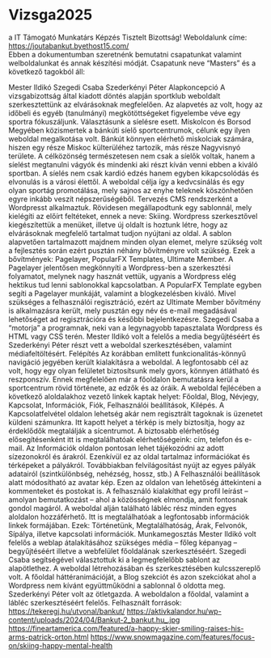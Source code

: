 # Vizsga2025
a
IT Támogató Munkatárs Képzés
Tisztelt Bizottság! 
Weboldalunk címe: https://joutabankut.byethost15.com/ <br>
Ebben a dokumentumban szeretnénk bemutatni csapatunkat valamint welboldalunkat és annak készítési módját. 
Csapatunk neve “Masters” és a következő tagokból áll: 

Mester Ildikó
Szegedi Csaba
Szederkényi Péter
Alapkoncepció
A vizsgabizottság által kiadott döntés alapján sportklub weboldalt szerkesztettünk az elvárásoknak megfelelően. 
Az alapvetés az volt, hogy az időbeli és egyéb (tanulmányi) megkötöttségeket figyelembe véve egy sportra fókuszáljunk. Választásunk a síelésre esett. Miskolcon és Borsod Megyében közismertek a bánkúti síelő sportcentrumok, célunk egy ilyen weboldal megalkotása volt.
Bánkút könnyen elérhető miskolciak számára, hiszen egy része Miskoc külterüléhez tartozik, más része Nagyvisnyó területe.
A célközönség természetesen nem csak a síelők voltak, hanem a síelést megtanulni vágyók és mindenki aki részt kíván venni ebben a kiváló sportban. A síelés nem csak kardió edzés hanem egyben kikapcsolódás és elvonulás is a városi élettől.
A weboldal célja így a kedvcsinálás és egy olyan sportág promotálása, mely sajnos az enyhe teleknek köszönhetően egyre inkább veszít népszerűségéből.
Tervezés
CMS rendszerként a Wordpresst alkalmaztuk. Rövidesen megállapodtunk egy sablonnál, mely kielégíti az előírt feltéteket, ennek a neve: Skiing. Wordpress szerkesztővel kiegészítettük a menüket, illetve új oldalt is hoztunk létre, hogy az elvárásoknak megfelelő tartalmat tudjon nyújtani az oldal. 
A sablon alapvetően tartalmazott majdnem minden olyan elemet, melyre szükség volt a fejlesztés során ezért pusztán néhány bővítményre volt szükség. 
Ezek a bővítmények: Pagelayer, PopularFX Templates, Ultimate Member. 
A Pagelayer jelentősen megkönnyíti a Wordpress-ben a szerkesztési folyamatot, melynek nagy hasznát vettük, ugyanis a Wordpress elég hektikus tud lenni sablonokkal kapcsolatban. A PopularFX Template egyben segíti a Pagelayer munkáját, valamint a blogkezelésben kiváló. Mivel szükséges a felhasználói regisztráció, ezért az Ultimate Member bővítmény is alkalmazásra került, mely pusztán egy név és e-mail megadásával lehetőséget ad regisztrációra és későbbi bejelentkezésre.
Szegedi Csaba a “motorja” a programnak, neki van a legynagyobb tapasztalata Wordpress és HTML vagy CSS terén. Mester Ildikó volt a felelős a media begyűjtéséért és Szederkényi Péter részt vett a weboldal szerkesztésében, valamint médiafeltöltésért.
Felépítés
Az korábban említett funkcionalitás-könnyű navigáció jegyében került kialakításra a weboldal. A legfontosabb cél az volt, hogy egy olyan felületet biztosítsunk mely gyors, könnyen átlátható és reszponszív. Ennek megfelelően már a főoldalon bemutatásra kerül a sportcentrum rövid története, az edzők és az óráik.
A weboldal fejlécében a következő aloldalakhoz vezető linkek kaptak helyet: Főoldal, Blog, Névjegy, Kapcsolat, Információk, Fiók, Felhasználói beállítások, Kilépés. 
A Kapcsolatfelvétel oldalon lehetség akár nem regisztrált tagoknak is üzenetet küldeni számunkra. Itt kapott helyet a térkép is mely biztosítja, hogy az érdeklődők megtalálják a sícentrumot. A biztosabb elérhetőség elősegítésenként itt is megtalálhatóak elérhetőségeink: cím, telefon és e-mail. 
Az Információk oldalon pontosan lehet tájékozódni az adott sízezonokról és árakról. Ezenkívül ez az oldal tartalmaz információkat és térképeket a pályákról. Továbbiakban felvilágosítást nyújt az egyes pályák adatairól (szintkülönbség, nehézség, hossz, stb.) 
A Felhasználói beállítások alatt módosítható az avatar kép. Ezen az oldalon van lehetőség áttekinteni a kommenteket és postokat is. A felhasználó kialakíthat egy profil leírást – amolyan bemutatkozást – ahol a közösségnek elmondja, amit fontosnak gondol magáról. 
A weboldal alján található lábléc rész minden egyes aloldalon hozzáférhető. Itt is megtalálhatóak a legfontosabb információk linkek formájában. Ezek: Történetünk, Megtalálhatóság, Árak, Felvonók, Sípálya, illetve kapcsolati információk. 
Munkamegosztás
Mester Ildikó volt felelős a weblap átalakításához szükséges média – főleg képanyag – begyűjtéséért illetve a webfelület főoldalának szerkesztéséért. 
Szegedi Csaba segítségével választottuk ki a legmegfelelőbb sablont az alapötlethez. A weboldal létrehozásában és szerkesztésében kulcsszereplő volt. A főoldal háttéranimációját, a Blog szekciót és azon szekciókat ahol a Wordpress nem kívánt együttműködni a sablonnal ő oldotta meg. 
Szederkényi Péter volt az ötletgazda. A weboldalon a főoldal, valamint a lábléc szerkesztéséért felelős.
Felhasznált források:
https://tekeregj.hu/utvonal/bankut/
https://aktivkalandor.hu/wp-content/uploads/2024/04/Bankut-2_bankut.hu_.jpg
https://fineartamerica.com/featured/a-happy-skier-smiling-raises-his-arms-patrick-orton.html
https://www.snowmagazine.com/features/focus-on/skiing-happy-mental-health
